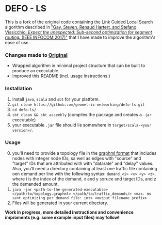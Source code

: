 # DEFO - LS

This is a fork of the original code containing the Link Guided Local Search algorithm described in ["Gay, Steven, Renaud Hartert, and Stefano Vissicchio. *Expect the unexpected: Sub-second optimization for segment routing.* (IEEE INFOCOM 2017)"](https://ieeexplore.ieee.org/abstract/document/8056971) that I have made to improve the algorithm's ease of use.

### Changes made to [Original](https://github.com/rhartert-zz/defo-ls)

- Wrapped algorithm in minimal project structure that can be built to produce an executable.
- Improved this README (incl. usage instructions.)


### Installation

1. Install `java`, `scala` and `sbt` for your platform.
2. `git clone https://github.com/geometric-networking/defo-ls.git`
3. `cd defo-ls/`
4. `sbt clean && sbt assembly` (compiles the package and creates a `.jar` executable)
5. your executable `.jar` file should lie somewhere in `target/scala-<your version>/`.

### Usage

0. you'll need to provide a topology file in the [graphml format](http://graphml.graphdrawing.org) that includes nodes with integer node IDs, sa well as edges with "source" and "target" IDs that are attributed with with "datarate" and "delay" values. Also, you'll need a directory containing at least one traffic file containing oen demand per line with the following syntax: `demand_<i> <x> <y> <z>`, where i is the index of the demand, x and y soruce and target IDs, and z the demanded amount.
1. `java -jar <path-to-the-generated-executable> </path/to/topology.graphml> </path/to/traffic_demands/> <max. ms sent optimizing per demand file: int> <output_filename_prefix>`
2. Files will be generated in your current directory.

**Work in progress, more detailed instructions and convenience improments (e.g. some example input files) may follow!**
